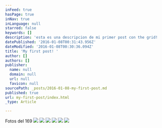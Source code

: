 ```yaml
---
inFeed: true
hasPage: true
inNav: true
inLanguage: null
starred: false
keywords: []
description: 'esta es una descripcion de mi primer post con the grid! '
datePublished: '2016-01-08T00:31:43.956Z'
dateModified: '2016-01-08T00:30:36.094Z'
title: 'My first post! '
author: []
authors: []
publisher:
  name: null
  domain: null
  url: null
  favicon: null
sourcePath: _posts/2016-01-08-my-first-post.md
published: true
url: my-first-post/index.html
_type: Article

---
```

Fotos del 169 ![](https://the-grid-user-content.s3-us-west-2.amazonaws.com/41ce408c-bda6-434f-baf0-8ffd52b66be1.jpg)
![](https://the-grid-user-content.s3-us-west-2.amazonaws.com/f80a2579-f7b7-4988-8db6-49ac55961f5f.jpg)
![](https://the-grid-user-content.s3-us-west-2.amazonaws.com/c4204a41-98ec-415e-84cf-494c7e46b8dc.jpg)
![](https://the-grid-user-content.s3-us-west-2.amazonaws.com/1cf3d7ab-3cd5-40b3-9f57-25eefaadcc7a.jpg)
![](https://the-grid-user-content.s3-us-west-2.amazonaws.com/90af9675-a993-402e-af4f-49509189a3ba.jpg)
![](https://the-grid-user-content.s3-us-west-2.amazonaws.com/30385761-efd1-4200-bfec-35da32c42d7f.jpg)